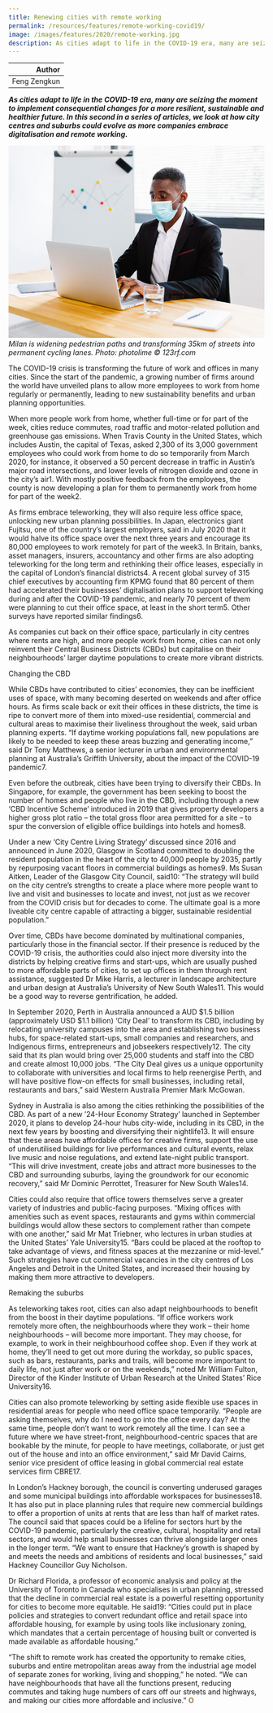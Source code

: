```yaml
---
title: Renewing cities with remote working
permalink: /resources/features/remote-working-covid19/
image: /images/features/2020/remote-working.jpg
description: As cities adapt to life in the COVID-19 era, many are seizing the moment to implement consequential changes for a more resilient, sustainable and healthier future. In this second in a series of articles, we look at how city centres and suburbs could evolve as more companies embrace digitalisation and remote working.
---
```


| Author |
|---:|
| Feng Zengkun |

***As cities adapt to life in the COVID-19 era, many are seizing the moment to implement consequential changes for a more resilient, sustainable and healthier future. In this second in a series of articles, we look at how city centres and suburbs could evolve as more companies embrace digitalisation and remote working.***

![Milan is widening pedestrian paths and transforming 35km of streets into permanent cycling lanes](/images/features/2020/remote-working.jpg/)*Milan is widening pedestrian paths and transforming 35km of streets into permanent cycling lanes. Photo: photolime © 123rf.com*

The COVID-19 crisis is transforming the future of work and offices in many cities. Since the start of the pandemic, a growing number of firms around the world have unveiled plans to allow more employees to work from home regularly or permanently, leading to new sustainability benefits and urban planning opportunities.  

When more people work from home, whether full-time or for part of the week, cities reduce commutes, road traffic and motor-related pollution and greenhouse gas emissions. When Travis County in the United States, which includes Austin, the capital of Texas, asked 2,300 of its 3,000 government employees who could work from home to do so temporarily from March 2020, for instance, it observed a 50 percent decrease in traffic in Austin’s major road intersections, and lower levels of nitrogen dioxide and ozone in the city’s air1. With mostly positive feedback from the employees, the county is now developing a plan for them to permanently work from home for part of the week2. 

As firms embrace teleworking, they will also require less office space, unlocking new urban planning possibilities. In Japan, electronics giant Fujitsu, one of the country’s largest employers, said in July 2020 that it would halve its office space over the next three years and encourage its 80,000 employees to work remotely for part of the week3. In Britain, banks, asset managers, insurers, accountancy and other firms are also adopting teleworking for the long term and rethinking their office leases, especially in the capital of London’s financial districts4. A recent global survey of 315 chief executives by accounting firm KPMG found that 80 percent of them had accelerated their businesses’ digitalisation plans to support teleworking during and after the COVID-19 pandemic, and nearly 70 percent of them were planning to cut their office space, at least in the short term5. Other surveys have reported similar findings6. 

As companies cut back on their office space, particularly in city centres where rents are high, and more people work from home, cities can not only reinvent their Central Business Districts (CBDs) but capitalise on their neighbourhoods’ larger daytime populations to create more vibrant districts. 

Changing the CBD

While CBDs have contributed to cities’ economies, they can be inefficient uses of space, with many becoming deserted on weekends and after office hours. As firms scale back or exit their offices in these districts, the time is ripe to convert more of them into mixed-use residential, commercial and cultural areas to maximise their liveliness throughout the week, said urban planning experts. “If daytime working populations fall, new populations are likely to be needed to keep these areas buzzing and generating income,” said Dr Tony Matthews, a senior lecturer in urban and environmental planning at Australia’s Griffith University, about the impact of the COVID-19 pandemic7. 

Even before the outbreak, cities have been trying to diversify their CBDs. In Singapore, for example, the government has been seeking to boost the number of homes and people who live in the CBD, including through a new ‘CBD Incentive Scheme’ introduced in 2019 that gives property developers a higher gross plot ratio – the total gross floor area permitted for a site – to spur the conversion of eligible office buildings into hotels and homes8. 

Under a new ‘City Centre Living Strategy’ discussed since 2016 and announced in June 2020, Glasgow in Scotland committed to doubling the resident population in the heart of the city to 40,000 people by 2035, partly by repurposing vacant floors in commercial buildings as homes9. Ms Susan Aitken, Leader of the Glasgow City Council, said10: “The strategy will build on the city centre’s strengths to create a place where more people want to live and visit and businesses to locate and invest, not just as we recover from the COVID crisis but for decades to come. The ultimate goal is a more liveable city centre capable of attracting a bigger, sustainable residential population.” 

Over time, CBDs have become dominated by multinational companies, particularly those in the financial sector. If their presence is reduced by the COVID-19 crisis, the authorities could also inject more diversity into the districts by helping creative firms and start-ups, which are usually pushed to more affordable parts of cities, to set up offices in them through rent assistance, suggested Dr Mike Harris, a lecturer in landscape architecture and urban design at Australia’s University of New South Wales11. This would be a good way to reverse gentrification, he added. 

In September 2020, Perth in Australia announced a AUD $1.5 billion (approximately USD $1.1 billion) ‘City Deal’ to transform its CBD, including by relocating university campuses into the area and establishing two business hubs, for space-related start-ups, small companies and researchers, and Indigenous firms, entrepreneurs and jobseekers respectively12. The city said that its plan would bring over 25,000 students and staff into the CBD and create almost 10,000 jobs. “The City Deal gives us a unique opportunity to collaborate with universities and local firms to help reenergise Perth, and will have positive flow-on effects for small businesses, including retail, restaurants and bars,” said Western Australia Premier Mark McGowan.

Sydney in Australia is also among the cities rethinking the possibilities of the CBD. As part of a new ’24-Hour Economy Strategy’ launched in September 2020, it plans to develop 24-hour hubs city-wide, including in its CBD, in the next few years by boosting and diversifying their nightlife13. It will ensure that these areas have affordable offices for creative firms, support the use of underutilised buildings for live performances and cultural events, relax live music and noise regulations, and extend late-night public transport. “This will drive investment, create jobs and attract more businesses to the CBD and surrounding suburbs, laying the groundwork for our economic recovery,” said Mr Dominic Perrottet, Treasurer for New South Wales14. 

Cities could also require that office towers themselves serve a greater variety of industries and public-facing purposes. “Mixing offices with amenities such as event spaces, restaurants and gyms within commercial buildings would allow these sectors to complement rather than compete with one another,” said Mr Mat Triebner, who lectures in urban studies at the United States’ Yale University15. “Bars could be placed at the rooftop to take advantage of views, and fitness spaces at the mezzanine or mid-level.” Such strategies have cut commercial vacancies in the city centres of Los Angeles and Detroit in the United States, and increased their housing by making them more attractive to developers. 

Remaking the suburbs

As teleworking takes root, cities can also adapt neighbourhoods to benefit from the boost in their daytime populations. “If office workers work remotely more often, the neighbourhoods where they work – their home neighbourhoods – will become more important. They may choose, for example, to work in their neighbourhood coffee shop. Even if they work at home, they’ll need to get out more during the workday, so public spaces, such as bars, restaurants, parks and trails, will become more important to daily life, not just after work or on the weekends,” noted Mr William Fulton, Director of the Kinder Institute of Urban Research at the United States’ Rice University16.

Cities can also promote teleworking by setting aside flexible use spaces in residential areas for people who need office space temporarily. “People are asking themselves, why do I need to go into the office every day? At the same time, people don’t want to work remotely all the time. I can see a future where we have street-front, neighbourhood-centric spaces that are bookable by the minute, for people to have meetings, collaborate, or just get out of the house and into an office environment,” said Mr David Cairns, senior vice president of office leasing in global commercial real estate services firm CBRE17. 

In London’s Hackney borough, the council is converting underused garages and some municipal buildings into affordable workspaces for businesses18. It has also put in place planning rules that require new commercial buildings to offer a proportion of units at rents that are less than half of market rates. The council said that spaces could be a lifeline for sectors hurt by the COVID-19 pandemic, particularly the creative, cultural, hospitality and retail sectors, and would help small businesses can thrive alongside larger ones in the longer term. “We want to ensure that Hackney’s growth is shaped by and meets the needs and ambitions of residents and local businesses,” said Hackney Councillor Guy Nicholson. 

Dr Richard Florida, a professor of economic analysis and policy at the University of Toronto in Canada who specialises in urban planning, stressed that the decline in commercial real estate is a powerful resetting opportunity for cities to become more equitable. He said19: “Cities could put in place policies and strategies to convert redundant office and retail space into affordable housing, for example by using tools like inclusionary zoning, which mandates that a certain percentage of housing built or converted is made available as affordable housing.”

“The shift to remote work has created the opportunity to remake cities, suburbs and entire metropolitan areas away from the industrial age model of separate zones for working, living and shopping,” he noted. “We can have neighbourhoods that have all the functions present, reducing commutes and taking huge numbers of cars off our streets and highways, and making our cities more affordable and inclusive.” **<font color="#967942">O</font>**
